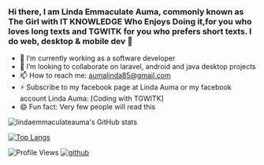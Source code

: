 ### Hi there, I am Linda Emmaculate Auma, commonly known as The Girl with IT KNOWLEDGE Who Enjoys Doing it,for you who loves long texts and TGWITK for you who prefers short texts. I do web, desktop & mobile dev 👋
- 🔭 I’m currently working as a software developer
- 👯 I’m looking to collaborate on laravel, android and java desktop projects
- 📫 How to reach me: aumalinda85@gmail.com
- ⚡ Subscribe to my facebook page at Linda Auma or my facebook account Linda Auma: [Coding with TGWITK]
- 😄 Fun fact: Very few people will read this

![lindaemmaculateauma's GitHub stats](https://github-readme-stats.vercel.app/api?username=lindaemmaculateauma&theme=dracula&include_all_commits=true&count_private=true&hide_border=true)

[![Top Langs](https://github-readme-stats.vercel.app/api/top-langs/?username=lindaemmaculateauma&layout=compact&theme=dracula&count_private=true&hide_border=true&langs_count=6&include_all_commits=true&hide=blade)](https://github.com/anuraghazra/github-readme-stats)

![Profile Views](https://komarev.com/ghpvc/?username=lindaemmaculateauma&label=Profile%20views&color=0e75b6&style=flat)
[![github](https://img.shields.io/github/followers/lindaemmaculateauma?logo=github&style=plastic)](https://github.com/lindaemmaculateauma?tab=followers)
